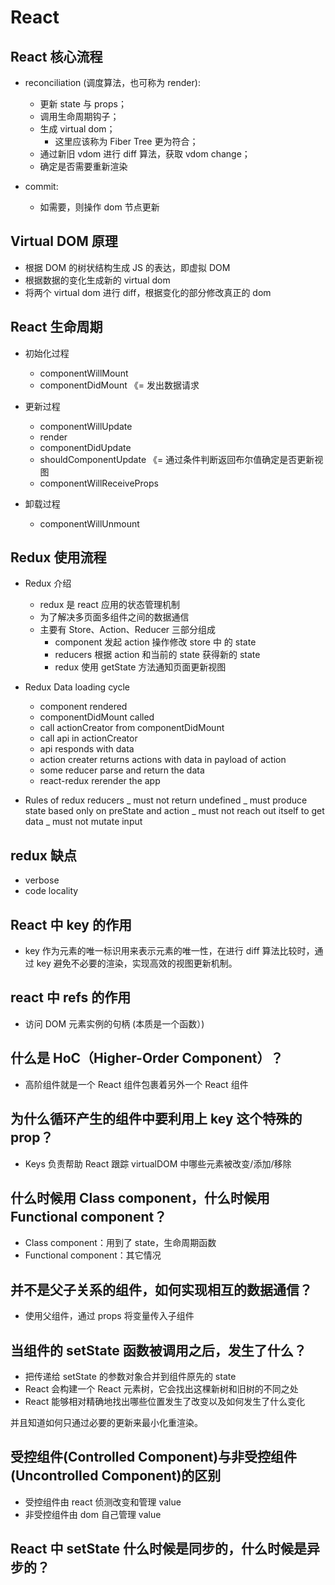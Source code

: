 # React

## React 核心流程

- reconciliation (调度算法，也可称为 render):

  - 更新 state 与 props；
  - 调用生命周期钩子；
  - 生成 virtual dom；
    - 这里应该称为 Fiber Tree 更为符合；
  - 通过新旧 vdom 进行 diff 算法，获取 vdom change；
  - 确定是否需要重新渲染

- commit:
  - 如需要，则操作 dom 节点更新

## Virtual DOM 原理

- 根据 DOM 的树状结构生成 JS 的表达，即虚拟 DOM
- 根据数据的变化生成新的 virtual dom
- 将两个 virtual dom 进行 diff，根据变化的部分修改真正的 dom

## React 生命周期

- 初始化过程

  - componentWillMount
  - componentDidMount 《= 发出数据请求

- 更新过程

  - componentWillUpdate
  - render
  - componentDidUpdate
  - shouldComponentUpdate 《= 通过条件判断返回布尔值确定是否更新视图
  - componentWillReceiveProps

- 卸载过程
  - componentWillUnmount

## Redux 使用流程

- Redux 介绍

  - redux 是 react 应用的状态管理机制
  - 为了解决多页面多组件之间的数据通信
  - 主要有 Store、Action、Reducer 三部分组成
    - component 发起 action 操作修改 store 中 的 state
    - reducers 根据 action 和当前的 state 获得新的 state
    - redux 使用 getState 方法通知页面更新视图

- Redux Data loading cycle

  - component rendered
  - componentDidMount called
  - call actionCreator from componentDidMount
  - call api in actionCreator
  - api responds with data
  - action creater returns actions with data in payload of action
  - some reducer parse and return the data
  - react-redux rerender the app

- Rules of redux reducers
  _ must not return undefined
  _ must produce state based only on preState and action
  _ must not reach out itself to get data
  _ must not mutate input

## redux 缺点

- verbose
- code locality

## React 中 key 的作用

- key 作为元素的唯一标识用来表示元素的唯一性，在进行 diff 算法比较时，通过 key 避免不必要的渲染，实现高效的视图更新机制。

## react 中 refs 的作用

- 访问 DOM 元素实例的句柄 (本质是一个函数）)

## 什么是 HoC（Higher-Order Component）？

- 高阶组件就是一个 React 组件包裹着另外一个 React 组件

## 为什么循环产生的组件中要利用上 key 这个特殊的 prop？

- Keys 负责帮助 React 跟踪 virtualDOM 中哪些元素被改变/添加/移除

## 什么时候用 Class component，什么时候用 Functional component？

- Class component：用到了 state，生命周期函数
- Functional component：其它情况

## 并不是父子关系的组件，如何实现相互的数据通信？

- 使用父组件，通过 props 将变量传入子组件

## 当组件的 setState 函数被调用之后，发生了什么？

- 把传递给 setState 的参数对象合并到组件原先的 state
- React 会构建一个 React 元素树，它会找出这棵新树和旧树的不同之处
- React 能够相对精确地找出哪些位置发生了改变以及如何发生了什么变化

并且知道如何只通过必要的更新来最小化重渲染。

## 受控组件(Controlled Component)与非受控组件(Uncontrolled Component)的区别

- 受控组件由 react 侦测改变和管理 value
- 非受控组件由 dom 自己管理 value

## React 中 setState 什么时候是同步的，什么时候是异步的？
